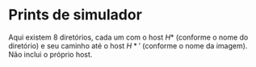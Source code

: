 # Prints de simulador

Aqui existem 8 diretórios, cada um com o host $H*$ (conforme o nome do diretório) e seu caminho até o host $H*'$ (conforme o nome da imagem). Não inclui o próprio host.
